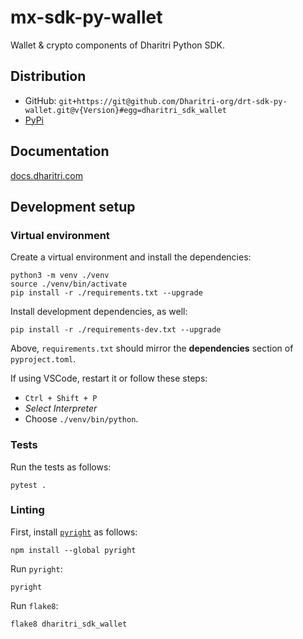 # mx-sdk-py-wallet

Wallet & crypto components of Dharitri Python SDK.

## Distribution

 - GitHub: `git+https://git@github.com/Dharitri-org/drt-sdk-py-wallet.git@v{Version}#egg=dharitri_sdk_wallet`
 - [PyPi](https://pypi.org/user/dharitri/)

## Documentation

[docs.dharitri.com](https://docs.dharitri.com/sdk-and-tools/moapy/moapy/)

## Development setup

### Virtual environment

Create a virtual environment and install the dependencies:

```
python3 -m venv ./venv
source ./venv/bin/activate
pip install -r ./requirements.txt --upgrade
```

Install development dependencies, as well:

```
pip install -r ./requirements-dev.txt --upgrade
```

Above, `requirements.txt` should mirror the **dependencies** section of `pyproject.toml`.

If using VSCode, restart it or follow these steps:
 - `Ctrl + Shift + P`
 - _Select Interpreter_
 - Choose `./venv/bin/python`.

### Tests

Run the tests as follows:

```
pytest .
```

### Linting

First, install [`pyright`](https://github.com/microsoft/pyright) as follows:

```
npm install --global pyright
```

Run `pyright`:

```
pyright
```

Run `flake8`:

```
flake8 dharitri_sdk_wallet
```
